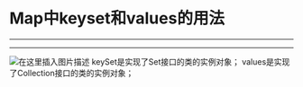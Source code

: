 ﻿# Map中keyset和values的用法
---
---
![在这里插入图片描述](https://img-blog.csdnimg.cn/e8e476d6bb774cf986c2b39e491621da.png?x-oss-process=image/watermark,type_ZHJvaWRzYW5zZmFsbGJhY2s,shadow_50,text_Q1NETiBATkpVU1RaSkM=,size_20,color_FFFFFF,t_70,g_se,x_16)
keySet是实现了Set接口的类的实例对象；
values是实现了Collection接口的类的实例对象；
